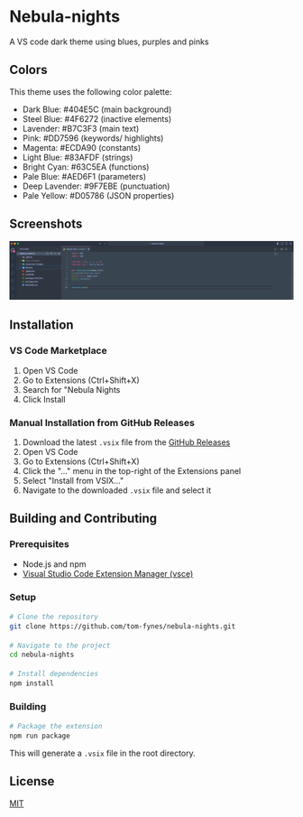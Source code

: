 # Nebula-nights
A VS code dark theme using blues, purples and pinks

## Colors

This theme uses the following color palette:
- Dark Blue: #404E5C (main background)
- Steel Blue: #4F6272 (inactive elements)
- Lavender: #B7C3F3 (main text)
- Pink: #DD7596 (keywords/ highlights)
- Magenta: #ECDA90 (constants)
- Light Blue: #83AFDF (strings)
- Bright Cyan: #63C5EA (functions)
- Pale Blue: #AED6F1 (parameters)
- Deep Lavender: #9F7EBE (punctuation)
- Pale Yellow: #D05786 (JSON properties)

## Screenshots

![Screenshot](https://github.com/Tom-Fynes/nebula-nights/blob/main/resources/Images/Screenshot.png)

## Installation

### VS Code Marketplace

1. Open VS Code
2. Go to Extensions (Ctrl+Shift+X)
3. Search for "Nebula Nights
4. Click Install

### Manual Installation from GitHub Releases

1. Download the latest `.vsix` file from the [GitHub Releases](https://github.com/tom-fynes/nebula-nights/releases)
2. Open VS Code
3. Go to Extensions (Ctrl+Shift+X)
4. Click the "..." menu in the top-right of the Extensions panel
5. Select "Install from VSIX..."
6. Navigate to the downloaded `.vsix` file and select it

## Building and Contributing

### Prerequisites

- Node.js and npm
- [Visual Studio Code Extension Manager (vsce)](https://github.com/microsoft/vscode-vsce)

### Setup

```bash
# Clone the repository
git clone https://github.com/tom-fynes/nebula-nights.git

# Navigate to the project
cd nebula-nights

# Install dependencies
npm install
```

### Building

```bash
# Package the extension
npm run package
```

This will generate a `.vsix` file in the root directory.

## License

[MIT](LICENSE)

